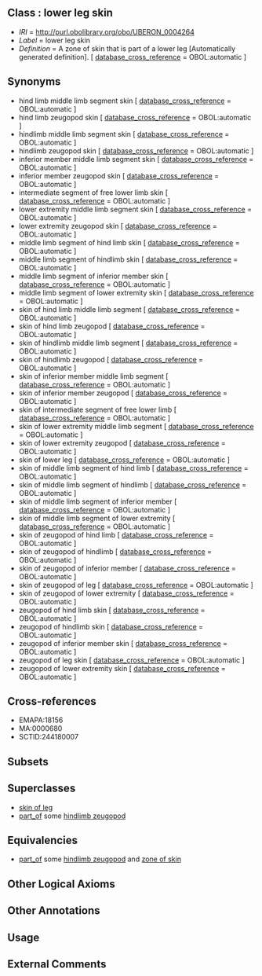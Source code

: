 
## Class : lower leg skin

 * *IRI* = http://purl.obolibrary.org/obo/UBERON_0004264
 * *Label* = lower leg skin
 * *Definition* = A zone of skin that is part of a lower leg [Automatically generated definition]. [ [database_cross_reference](../../ef/oboInOwl#hasDbXref.md) = OBOL:automatic ]

## Synonyms

 * hind limb middle limb segment skin [ [database_cross_reference](../../ef/oboInOwl#hasDbXref.md) = OBOL:automatic ]
 * hind limb zeugopod skin [ [database_cross_reference](../../ef/oboInOwl#hasDbXref.md) = OBOL:automatic ]
 * hindlimb middle limb segment skin [ [database_cross_reference](../../ef/oboInOwl#hasDbXref.md) = OBOL:automatic ]
 * hindlimb zeugopod skin [ [database_cross_reference](../../ef/oboInOwl#hasDbXref.md) = OBOL:automatic ]
 * inferior member middle limb segment skin [ [database_cross_reference](../../ef/oboInOwl#hasDbXref.md) = OBOL:automatic ]
 * inferior member zeugopod skin [ [database_cross_reference](../../ef/oboInOwl#hasDbXref.md) = OBOL:automatic ]
 * intermediate segment of free lower limb skin [ [database_cross_reference](../../ef/oboInOwl#hasDbXref.md) = OBOL:automatic ]
 * lower extremity middle limb segment skin [ [database_cross_reference](../../ef/oboInOwl#hasDbXref.md) = OBOL:automatic ]
 * lower extremity zeugopod skin [ [database_cross_reference](../../ef/oboInOwl#hasDbXref.md) = OBOL:automatic ]
 * middle limb segment of hind limb skin [ [database_cross_reference](../../ef/oboInOwl#hasDbXref.md) = OBOL:automatic ]
 * middle limb segment of hindlimb skin [ [database_cross_reference](../../ef/oboInOwl#hasDbXref.md) = OBOL:automatic ]
 * middle limb segment of inferior member skin [ [database_cross_reference](../../ef/oboInOwl#hasDbXref.md) = OBOL:automatic ]
 * middle limb segment of lower extremity skin [ [database_cross_reference](../../ef/oboInOwl#hasDbXref.md) = OBOL:automatic ]
 * skin of hind limb middle limb segment [ [database_cross_reference](../../ef/oboInOwl#hasDbXref.md) = OBOL:automatic ]
 * skin of hind limb zeugopod [ [database_cross_reference](../../ef/oboInOwl#hasDbXref.md) = OBOL:automatic ]
 * skin of hindlimb middle limb segment [ [database_cross_reference](../../ef/oboInOwl#hasDbXref.md) = OBOL:automatic ]
 * skin of hindlimb zeugopod [ [database_cross_reference](../../ef/oboInOwl#hasDbXref.md) = OBOL:automatic ]
 * skin of inferior member middle limb segment [ [database_cross_reference](../../ef/oboInOwl#hasDbXref.md) = OBOL:automatic ]
 * skin of inferior member zeugopod [ [database_cross_reference](../../ef/oboInOwl#hasDbXref.md) = OBOL:automatic ]
 * skin of intermediate segment of free lower limb [ [database_cross_reference](../../ef/oboInOwl#hasDbXref.md) = OBOL:automatic ]
 * skin of lower extremity middle limb segment [ [database_cross_reference](../../ef/oboInOwl#hasDbXref.md) = OBOL:automatic ]
 * skin of lower extremity zeugopod [ [database_cross_reference](../../ef/oboInOwl#hasDbXref.md) = OBOL:automatic ]
 * skin of lower leg [ [database_cross_reference](../../ef/oboInOwl#hasDbXref.md) = OBOL:automatic ]
 * skin of middle limb segment of hind limb [ [database_cross_reference](../../ef/oboInOwl#hasDbXref.md) = OBOL:automatic ]
 * skin of middle limb segment of hindlimb [ [database_cross_reference](../../ef/oboInOwl#hasDbXref.md) = OBOL:automatic ]
 * skin of middle limb segment of inferior member [ [database_cross_reference](../../ef/oboInOwl#hasDbXref.md) = OBOL:automatic ]
 * skin of middle limb segment of lower extremity [ [database_cross_reference](../../ef/oboInOwl#hasDbXref.md) = OBOL:automatic ]
 * skin of zeugopod of hind limb [ [database_cross_reference](../../ef/oboInOwl#hasDbXref.md) = OBOL:automatic ]
 * skin of zeugopod of hindlimb [ [database_cross_reference](../../ef/oboInOwl#hasDbXref.md) = OBOL:automatic ]
 * skin of zeugopod of inferior member [ [database_cross_reference](../../ef/oboInOwl#hasDbXref.md) = OBOL:automatic ]
 * skin of zeugopod of leg [ [database_cross_reference](../../ef/oboInOwl#hasDbXref.md) = OBOL:automatic ]
 * skin of zeugopod of lower extremity [ [database_cross_reference](../../ef/oboInOwl#hasDbXref.md) = OBOL:automatic ]
 * zeugopod of hind limb skin [ [database_cross_reference](../../ef/oboInOwl#hasDbXref.md) = OBOL:automatic ]
 * zeugopod of hindlimb skin [ [database_cross_reference](../../ef/oboInOwl#hasDbXref.md) = OBOL:automatic ]
 * zeugopod of inferior member skin [ [database_cross_reference](../../ef/oboInOwl#hasDbXref.md) = OBOL:automatic ]
 * zeugopod of leg skin [ [database_cross_reference](../../ef/oboInOwl#hasDbXref.md) = OBOL:automatic ]
 * zeugopod of lower extremity skin [ [database_cross_reference](../../ef/oboInOwl#hasDbXref.md) = OBOL:automatic ]

## Cross-references

 * EMAPA:18156
 * MA:0000680
 * SCTID:244180007

## Subsets


## Superclasses

 * [skin of leg](../../UBERON/11/UBERON_0001511.md)
 * [part_of](../../BFO/50/BFO_0000050.md) some [hindlimb zeugopod](../../UBERON/23/UBERON_0003823.md)

## Equivalencies

 * [part_of](../../BFO/50/BFO_0000050.md) some [hindlimb zeugopod](../../UBERON/23/UBERON_0003823.md) and [zone of skin](../../UBERON/14/UBERON_0000014.md)

## Other Logical Axioms


## Other Annotations


## Usage


## External Comments

